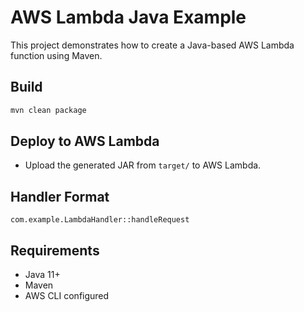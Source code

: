 # AWS Lambda Java Example

This project demonstrates how to create a Java-based AWS Lambda function using Maven.

## Build

```bash
mvn clean package
```

## Deploy to AWS Lambda

- Upload the generated JAR from `target/` to AWS Lambda.

## Handler Format

```
com.example.LambdaHandler::handleRequest
```

## Requirements

- Java 11+
- Maven
- AWS CLI configured
